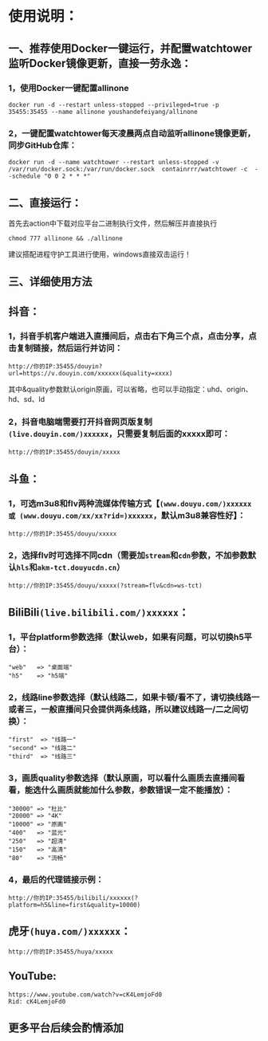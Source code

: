# **使用说明：**  
## 一、推荐使用Docker一键运行，并配置watchtower监听Docker镜像更新，直接一劳永逸：
### 1，使用Docker一键配置allinone
```
docker run -d --restart unless-stopped --privileged=true -p 35455:35455 --name allinone youshandefeiyang/allinone
```
### 2，一键配置watchtower每天凌晨两点自动监听allinone镜像更新，同步GitHub仓库：
```
docker run -d --name watchtower --restart unless-stopped -v /var/run/docker.sock:/var/run/docker.sock  containrrr/watchtower -c  --schedule "0 0 2 * * *"
```
## 二、直接运行：
首先去action中下载对应平台二进制执行文件，然后解压并直接执行
```
chmod 777 allinone && ./allinone
```
建议搭配进程守护工具进行使用，windows直接双击运行！
## 三、详细使用方法
## **抖音：**
### 1，抖音手机客户端进入直播间后，点击右下角三个点，点击分享，点击复制链接，然后运行并访问：
```
http://你的IP:35455/douyin?url=https://v.douyin.com/xxxxxx(&quality=xxxx)
```
其中&quality参数默认origin原画，可以省略，也可以手动指定：uhd、origin、hd、sd、ld
### 2，抖音电脑端需要打开抖音网页版复制`(live.douyin.com/)xxxxxx`，只需要复制后面的xxxxx即可：
```
http://你的IP:35455/douyin/xxxxx
```
## **斗鱼：**
### 1，可选m3u8和flv两种流媒体传输方式【`(www.douyu.com/)xxxxxx 或 (www.douyu.com/xx/xx?rid=)xxxxxx`，默认m3u8兼容性好】：
```
http://你的IP:35455/douyu/xxxxx
```
### 2，选择flv时可选择不同cdn（需要加`stream`和`cdn`参数，不加参数默认`hls`和`akm-tct.douyucdn.cn`）
```
http://你的IP:35455/douyu/xxxxx(?stream=flv&cdn=ws-tct)
```
## **BiliBili`(live.bilibili.com/)xxxxxx`：**
### 1，平台platform参数选择（默认web，如果有问题，可以切换h5平台）：
```
"web"   => "桌面端"
"h5"    => "h5端"
```
### 2，线路line参数选择（默认线路二，如果卡顿/看不了，请切换线路一或者三，一般直播间只会提供两条线路，所以建议线路一/二之间切换）：
```
"first"  => "线路一"
"second" => "线路二"
"third"  => "线路三"
```
### 3，画质quality参数选择（默认原画，可以看什么画质去直播间看看，能选什么画质就能加什么参数，参数错误一定不能播放）：
```
"30000" => "杜比"
"20000" => "4K"
"10000" => "原画"
"400"   => "蓝光"
"250"   => "超清"
"150"   => "高清"
"80"    => "流畅"
```
### 4，最后的代理链接示例：
```
http://你的IP:35455/bilibili/xxxxxx(?platform=h5&line=first&quality=10000)
```
## **虎牙`(huya.com/)xxxxxx`：**
```
http://你的IP:35455/huya/xxxxx
```
## **YouTube:**
```
https://www.youtube.com/watch?v=cK4LemjoFd0
Rid: cK4LemjoFd0
```
## 更多平台后续会酌情添加
